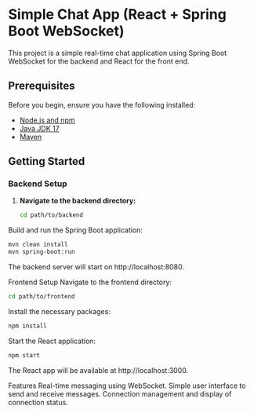 # Simple Chat App (React + Spring Boot WebSocket)

This project is a simple real-time chat application using Spring Boot WebSocket for the backend and React for the front end.

## Prerequisites

Before you begin, ensure you have the following installed:
- [Node.js and npm](https://nodejs.org/)
- [Java JDK 17](https://www.oracle.com/java/technologies/javase/jdk17-archive-downloads.html)
- [Maven](https://maven.apache.org/download.cgi)

## Getting Started

### Backend Setup

1. **Navigate to the backend directory:**
   ```bash
   cd path/to/backend
Build and run the Spring Boot application:

   ```bash
   mvn clean install
   mvn spring-boot:run
   ```

The backend server will start on http://localhost:8080.

Frontend Setup
Navigate to the frontend directory:
```bash
cd path/to/frontend
```

Install the necessary packages:
```bash
npm install
```
Start the React application:
```bash
npm start
```
The React app will be available at http://localhost:3000.

Features
Real-time messaging using WebSocket.
Simple user interface to send and receive messages.
Connection management and display of connection status.
 
